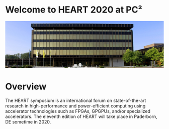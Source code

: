 # Welcome to HEART 2020 at PC²
![HNF von Vorne](img/HNF-Aussen_1920x570.jpg)

# Overview

The HEART symposium is an international forum on state-of-the-art research in high-performance and power-efficient computing using accelerator technologies such as FPGAs, GPGPUs, and/or specialized accelerators. The eleventh edition of HEART will take place in Paderborn, DE sometime in 2020.

